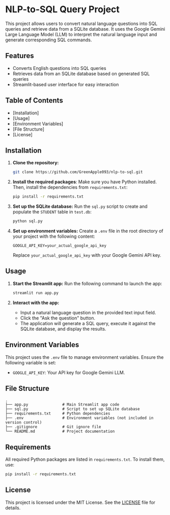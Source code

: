 
# NLP-to-SQL Query Project

This project allows users to convert natural language questions into SQL queries and retrieve data from a SQLite database. It uses the Google Gemini Large Language Model (LLM) to interpret the natural language input and generate corresponding SQL commands.

## Features

- Converts English questions into SQL queries
- Retrieves data from an SQLite database based on generated SQL queries
- Streamlit-based user interface for easy interaction

## Table of Contents

- [Installation]
- [Usage]
- [Environment Variables]
- [File Structure]
- [License]

## Installation

1. **Clone the repository:**
   ```bash
   git clone https://github.com/GreenApple093/nlp-to-sql.git
   ```

2. **Install the required packages**:
   Make sure you have Python installed. Then, install the dependencies from `requirements.txt`:
   ```bash
   pip install -r requirements.txt
   ```

3. **Set up the SQLite database:**
   Run the `sql.py` script to create and populate the `STUDENT` table in `test.db`:
   ```bash
   python sql.py
   ```

4. **Set up environment variables:**
   Create a `.env` file in the root directory of your project with the following content:
   ```plaintext
   GOOGLE_API_KEY=your_actual_google_api_key
   ```
   Replace `your_actual_google_api_key` with your Google Gemini API key.

## Usage

1. **Start the Streamlit app:**
   Run the following command to launch the app:
   ```bash
   streamlit run app.py
   ```

2. **Interact with the app:**
   - Input a natural language question in the provided text input field.
   - Click the "Ask the question" button.
   - The application will generate a SQL query, execute it against the SQLite database, and display the results.

## Environment Variables

This project uses the `.env` file to manage environment variables. Ensure the following variable is set:

- `GOOGLE_API_KEY`: Your API key for Google Gemini LLM.

## File Structure

```plaintext
.
├── app.py               # Main Streamlit app code
├── sql.py               # Script to set up SQLite database
├── requirements.txt     # Python dependencies
├── .env                 # Environment variables (not included in version control)
├── .gitignore           # Git ignore file
└── README.md            # Project documentation
```

## Requirements

All required Python packages are listed in `requirements.txt`. To install them, use:

```bash
pip install -r requirements.txt
```


## License

This project is licensed under the MIT License. See the [LICENSE](LICENSE) file for details.

